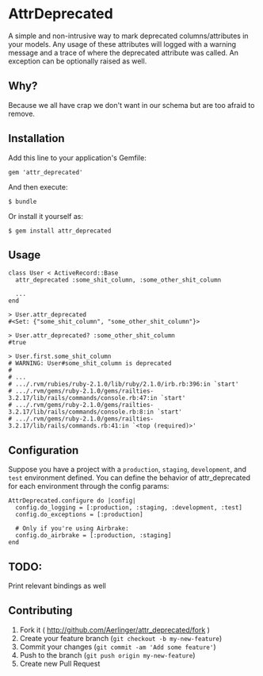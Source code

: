 # AttrDeprecated

A simple and non-intrusive way to mark deprecated columns/attributes in your models. Any usage of these attributes will logged with a warning message and a trace of where the deprecated attribute was called. An exception can be optionally raised as well.

## Why?

Because we all have crap we don't want in our schema but are too afraid to remove.

## Installation

Add this line to your application's Gemfile:

    gem 'attr_deprecated'

And then execute:

    $ bundle

Or install it yourself as:

    $ gem install attr_deprecated

## Usage

    class User < ActiveRecord::Base
      attr_deprecated :some_shit_column, :some_other_shit_column

      ...
    end

    > User.attr_deprecated
    #<Set: {"some_shit_column", "some_other_shit_column"}>

    > User.attr_deprecated? :some_other_shit_column
    #true

    > User.first.some_shit_column
    # WARNING: User#some_shit_column is deprecated
    #
    # ...
    # .../.rvm/rubies/ruby-2.1.0/lib/ruby/2.1.0/irb.rb:396:in `start'
    # .../.rvm/gems/ruby-2.1.0/gems/railties-3.2.17/lib/rails/commands/console.rb:47:in `start'
    # .../.rvm/gems/ruby-2.1.0/gems/railties-3.2.17/lib/rails/commands/console.rb:8:in `start'
    # .../.rvm/gems/ruby-2.1.0/gems/railties-3.2.17/lib/rails/commands.rb:41:in `<top (required)>'

## Configuration
Suppose you have a project with a `production`, `staging`, `development`, and `test` environment defined. You can define the behavior of attr_deprecated for each environment through the config params:

    AttrDeprecated.configure do |config|
      config.do_logging = [:production, :staging, :development, :test]
      config.do_exceptions = [:production]

      # Only if you're using Airbrake:
      config.do_airbrake = [:production, :staging]
    end

## TODO:
Print relevant bindings as well

## Contributing

1. Fork it ( http://github.com/Aerlinger/attr_deprecated/fork )
2. Create your feature branch (`git checkout -b my-new-feature`)
3. Commit your changes (`git commit -am 'Add some feature'`)
4. Push to the branch (`git push origin my-new-feature`)
5. Create new Pull Request

